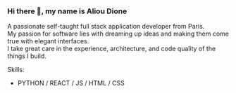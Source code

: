 ### Hi there 👋, my name is Aliou Dione
A passionate self-taught full stack application developer from Paris.<br>
My passion for software lies with dreaming up ideas and making them come true with elegant interfaces.<br>
I take great care in the experience, architecture, and code quality of the things I build.




Skills: 
- PYTHON / REACT / JS / HTML / CSS






